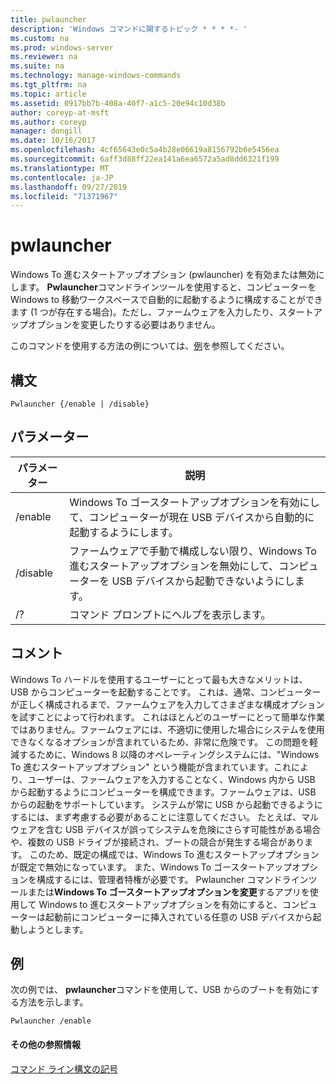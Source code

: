 ```yaml
---
title: pwlauncher
description: 'Windows コマンドに関するトピック * * * *- '
ms.custom: na
ms.prod: windows-server
ms.reviewer: na
ms.suite: na
ms.technology: manage-windows-commands
ms.tgt_pltfrm: na
ms.topic: article
ms.assetid: 0917bb7b-408a-40f7-a1c5-20e94c10d38b
author: coreyp-at-msft
ms.author: coreyp
manager: dongill
ms.date: 10/16/2017
ms.openlocfilehash: 4cf65643e0c5a4b28e06619a8156792b6e5456ea
ms.sourcegitcommit: 6aff3d88ff22ea141a6ea6572a5ad8dd6321f199
ms.translationtype: MT
ms.contentlocale: ja-JP
ms.lasthandoff: 09/27/2019
ms.locfileid: "71371967"
---
```

# <a name="pwlauncher"></a>pwlauncher



Windows To 進むスタートアップオプション (pwlauncher) を有効または無効にします。 **Pwlauncher**コマンドラインツールを使用すると、コンピューターを Windows to 移動ワークスペースで自動的に起動するように構成することができます (1 つが存在する場合)。ただし、ファームウェアを入力したり、スタートアップオプションを変更したりする必要はありません。

このコマンドを使用する方法の例については、[例](#BKMK_examples)を参照してください。

## <a name="syntax"></a>構文

```
Pwlauncher {/enable | /disable}
```

## <a name="parameters"></a>パラメーター

|パラメーター|説明|
|---------|-----------|
|/enable|Windows To ゴースタートアップオプションを有効にして、コンピューターが現在 USB デバイスから自動的に起動するようにします。|
|/disable|ファームウェアで手動で構成しない限り、Windows To 進むスタートアップオプションを無効にして、コンピューターを USB デバイスから起動できないようにします。|
|/?|コマンド プロンプトにヘルプを表示します。|

## <a name="remarks"></a>コメント

Windows To ハードルを使用するユーザーにとって最も大きなメリットは、USB からコンピューターを起動することです。 これは、通常、コンピューターが正しく構成されるまで、ファームウェアを入力してさまざまな構成オプションを試すことによって行われます。 これはほとんどのユーザーにとって簡単な作業ではありません。ファームウェアには、不適切に使用した場合にシステムを使用できなくなるオプションが含まれているため、非常に危険です。 この問題を軽減するために、Windows 8 以降のオペレーティングシステムには、"Windows To 進むスタートアップオプション" という機能が含まれています。これにより、ユーザーは、ファームウェアを入力することなく、Windows 内から USB から起動するようにコンピューターを構成できます。ファームウェアは、USB からの起動をサポートしています。 システムが常に USB から起動できるようにするには、まず考慮する必要があることに注意してください。 たとえば、マルウェアを含む USB デバイスが誤ってシステムを危険にさらす可能性がある場合や、複数の USB ドライブが接続され、ブートの競合が発生する場合があります。 このため、既定の構成では、Windows To 進むスタートアップオプションが既定で無効になっています。 また、Windows To ゴースタートアップオプションを構成するには、管理者特権が必要です。 Pwlauncher コマンドラインツールまたは**Windows To ゴースタートアップオプションを変更**するアプリを使用して Windows to 進むスタートアップオプションを有効にすると、コンピューターは起動前にコンピューターに挿入されている任意の USB デバイスから起動しようとします。

## <a name="BKMK_examples"></a>例

次の例では、 **pwlauncher**コマンドを使用して、USB からのブートを有効にする方法を示します。
```
Pwlauncher /enable
```

#### <a name="additional-references"></a>その他の参照情報

[コマンド ライン構文の記号](command-line-syntax-key.md)